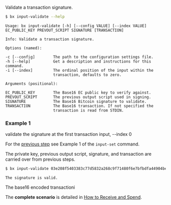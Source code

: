 Validate a transaction signature.
```sh
$ bx input-validate --help
```
```
Usage: bx input-validate [-h] [--config VALUE] [--index VALUE]           
EC_PUBLIC_KEY PREVOUT_SCRIPT SIGNATURE [TRANSACTION]                     

Info: Validate a transaction signature.                                  

Options (named):

-c [--config]        The path to the configuration settings file.        
-h [--help]          Get a description and instructions for this command.
-i [--index]         The ordinal position of the input within the        
                     transaction, defaults to zero.                      

Arguments (positional):

EC_PUBLIC_KEY        The Base16 EC public key to verify against.         
PREVOUT_SCRIPT       The previous output script used in signing.         
SIGNATURE            The Base16 Bitcoin signature to validate.           
TRANSACTION          The Base16 transaction. If not specified the        
                     transaction is read from STDIN.
```
### Example 1
validate the signature at the first transaction input, --index 0

For the [previous step](bx-input-set#example-1) see Example 1 of the `input-set` command.

The private key, previous output script, signature, and transaction are carried over from previous steps.
```sh
$ bx input-validate 03e208f5403383c77d5832a268c9f71480f6e7bfbdfa44904becacfad66163ea31 "dup hash160 [ c564c740c6900b93afc9f1bdaef0a9d466adf6ee ] equalverify checksig" 30450221008f66d188c664a8088893ea4ddd9689024ea5593877753ecc1e9051ed58c15168022037109f0d06e6068b7447966f751de8474641ad2b15ec37f4a9d159b02af6817401 01000000017d01943c40b7f3d8a00a2d62fa1d560bf739a2368c180615b0a7937c0e883e7c000000006b4830450221008f66d188c664a8088893ea4ddd9689024ea5593877753ecc1e9051ed58c15168022037109f0d06e6068b7447966f751de8474641ad2b15ec37f4a9d159b02af68174012103e208f5403383c77d5832a268c9f71480f6e7bfbdfa44904becacfad66163ea31ffffffff01c8af0000000000001976a91458b7a60f11a904feef35a639b6048de8dd4d9f1c88ac00000000
```
```
The signature is valid.
```
The base16 encoded transactioni

The **complete scenario** is detailed in [How to Receive and Spend](How-to-Receive-and-Spend).